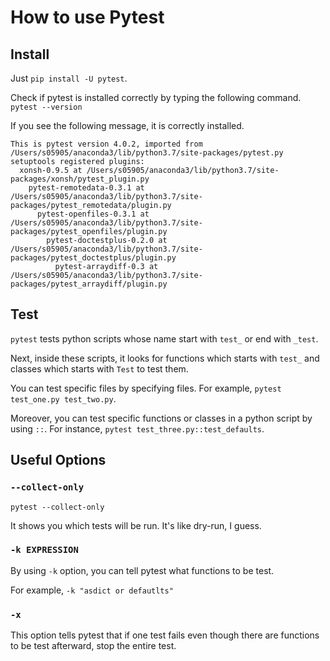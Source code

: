 # How to use Pytest
## Install
Just `pip install -U pytest`.

Check if pytest is installed correctly by typing the following command.
`pytest --version`

If you see the following message, it is correctly installed.
```
This is pytest version 4.0.2, imported from /Users/s05905/anaconda3/lib/python3.7/site-packages/pytest.py
setuptools registered plugins:
  xonsh-0.9.5 at /Users/s05905/anaconda3/lib/python3.7/site-packages/xonsh/pytest_plugin.py
    pytest-remotedata-0.3.1 at /Users/s05905/anaconda3/lib/python3.7/site-packages/pytest_remotedata/plugin.py
      pytest-openfiles-0.3.1 at /Users/s05905/anaconda3/lib/python3.7/site-packages/pytest_openfiles/plugin.py
        pytest-doctestplus-0.2.0 at /Users/s05905/anaconda3/lib/python3.7/site-packages/pytest_doctestplus/plugin.py
          pytest-arraydiff-0.3 at /Users/s05905/anaconda3/lib/python3.7/site-packages/pytest_arraydiff/plugin.py
```

## Test
`pytest` tests python scripts whose name start with `test_` or end with `_test`.

Next, inside these scripts, it looks for functions which starts with `test_` and classes which starts with `Test` to test them.

You can test specific files by specifying files. For example, `pytest test_one.py test_two.py`.

Moreover, you can test specific functions or classes in a python script by using `::`. For instance, `pytest test_three.py::test_defaults`.

## Useful Options

### `--collect-only`
`pytest --collect-only`

It shows you which tests will be run. It's like dry-run, I guess.

### `-k EXPRESSION`
By using `-k` option, you can tell pytest what functions to be test.

For example, `-k "asdict or defautlts"`

### `-x`
This option tells pytest that if one test fails even though there are functions to be test afterward, stop the entire test.
